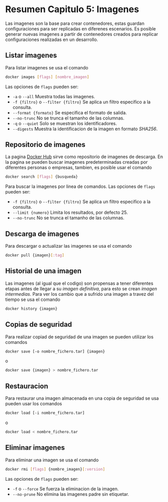 # Resumen Capitulo 5: Imagenes

Las imagenes son la base para crear contenedores, estas guardan configuraciones para ser replicadas en diferenes escenarios. Es posible generar nuevas imagenes a partir de contenedores creados para replicar configuraciones realizadas en un desarrollo.

## Listar imagenes

Para listar imagenes se usa el comando

```sh
docker images [flags] [nombre_imagen]
```

Las opciones de `flags` pueden ser:
* `-a` o `--all` Muestra todas las imagenes.
* `-f {filtro}` o `--filter {filtro}` Se aplica un filtro especifico a la consulta.
* `--format {formato}` Se especifica el formato de salida.
* `--no-trunc` No se trunca el tamanho de las columnas.
* `-q` o `--quiet` Solo se muestran los identificadores.
* `--digests` Muestra la identificacion de la imagen en formato *SHA256*.


## Repositorio de imagenes

La pagina [Docker Hub](https:/hub.docker.com) sirve como repositorio de imagenes de descarga. En la pagina se pueden buscar imagenes predeterminadas creadas por diferentes personas o empresas, tambien, es posible usar el comando 

```sh
docker search [flags] {busqueda}
```

Para buscar la imagenes por linea de comandos. Las opciones de `flags` pueden ser:
* `-f {filtro}` o `--filter {filtro}` Se aplica un filtro especifico a la consulta.
* `--limit {numero}` Limita los resultados, por defecto 25.
* `--no-trunc` No se trunca el tamanho de las columnas.

## Descarga de imagenes

Para descargar o actualizar las imagenes se usa el comando

```sh
docker pull {imagen}[:tag]
```

## Historial de una imagen

Las imagenes (al igual que el codigo) son propensas a tener diferentes etapas antes de llegar a su *imagen definitiva*, para esto se crean *imagen intermedias*. Para ver los cambio que a sufrido una imagen a travez del tiempo se usa el comando

```sh
docker history {imagen}
```

## Copias de seguridad

Para realizar copiad de seguridad de una imagen se pueden utilizar los comandos


```sh
docker save [-o nombre_fichero.tar] {imagen}
```

o 

```sh
docker save {imagen} > nombre_fichero.tar
```

## Restauracion

Para restaurar una imagen almacenada en una copia de seguridad se usa pueden usar los comandos

```sh
docker load [-i nombre_fichero.tar]
```

o 

```sh
docker load < nombre_fichero.tar
```

## Eliminar imagenes

Para eliminar una imagen se usa el comando

```sh
docker rmi [flags] {nombre_imagen}[:version]
```

Las opciones de `flags` pueden ser:
* `-f` o `--force` Se fuerza la eliminacion de la imagen.
* `--no-prune` No elimina las imagenes padre sin etiquetar.